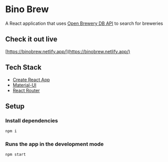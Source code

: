 # Bino Brew

A React application that uses [Open Brewery DB API](https://www.openbrewerydb.org/) to search for breweries

## Check it out live
[https://binobrew.netlify.app/](https://binobrew.netlify.app/)

## Tech Stack
- [Create React App](https://github.com/facebook/create-react-app)
- [Material-UI](https://mui.com/)
- [React Router](https://reactrouter.com/)

## Setup

### Install dependencies
```bash
npm i
```

### Runs the app in the development mode
```bash
npm start
```